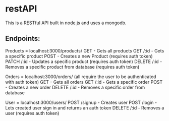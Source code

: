 # restAPI
This is a RESTful API built in node.js and uses a mongodb.

Endpoints:
---

Products = localhost:3000/products/
    GET         - Gets all products
    GET /:id    - Gets a specific product
    POST        - Creates a new Product (requires auth token)
    PATCH /:id  - Updates a specific product (requires auth token)
    DELETE /:id - Removes a specific product from database (requires auth token)

Orders = localhost:3000/orders/
(all require the user to be authenticated with auth token)
    GET         - Gets all orders
    GET /:id    - Gets a specific order
    POST        - Creates a new order
    DELETE /:id - Removes a specific order from database

User = localhost:3000/users/
    POST /signup    - Creates user
    POST /login     - Lets created user sign in and returns an auth token
    DELETE /:id     - Removes a user (requires auth token)
